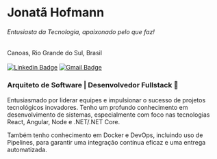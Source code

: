# Jonatã Hofmann
###### Entusiasta da Tecnologia, apaixonado pelo que faz!<br>
Canoas, Rio Grande do Sul, Brasil<br/><br/>
[![Linkedin Badge](https://img.shields.io/badge/-LinkedIn-blue?style=flat-square&logo=Linkedin&logoColor=white&link=https://www.linkedin.com/in/jonatahofmann/)](https://www.linkedin.com/in/jonatahofmann/)
[![Gmail Badge](https://img.shields.io/badge/-Gmail-c14438?style=flat-square&logo=Gmail&logoColor=white&link=mailto:jonatahofmann@gmail.com)](mailto:jonatahofmann@gmail.com)

### Arquiteto de Software | Desenvolvedor Fullstack :rocket:

Entusiasmado por liderar equipes e impulsionar o sucesso de projetos tecnológicos inovadores. Tenho um profundo conhecimento em desenvolvimento de sistemas, especialmente com foco nas tecnologias React, Angular, Node e .NET/.NET Core.

Também tenho conhecimento em Docker e DevOps, incluindo uso de Pipelines, para garantir uma integração contínua eficaz e uma entrega automatizada.

<!--
**JonataHofmann/JonataHofmann** is a ✨ _special_ ✨ repository because its `README.md` (this file) appears on your GitHub profile.

Here are some ideas to get you started:

- 🔭 I’m currently working on ...
- 🌱 I’m currently learning ...
- 👯 I’m looking to collaborate on ...
- 🤔 I’m looking for help with ...
- 💬 Ask me about ...
- 📫 How to reach me: ...
- 😄 Pronouns: ...
- ⚡ Fun fact: ...
-->

